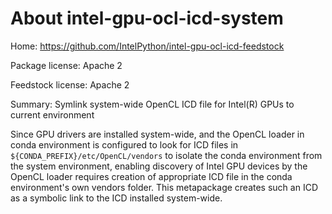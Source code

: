 # About intel-gpu-ocl-icd-system

Home: https://github.com/IntelPython/intel-gpu-ocl-icd-feedstock

Package license: Apache 2

Feedstock license: Apache 2

Summary: Symlink system-wide OpenCL ICD file for Intel(R) GPUs to current environment

Since GPU drivers are installed system-wide, and the OpenCL loader in conda environment
is configured to look for ICD files in ``${CONDA_PREFIX}/etc/OpenCL/vendors`` to isolate
the conda environment from the system environment, enabling discovery of Intel GPU devices
by the OpenCL loader requires creation of appropriate ICD file in the conda environment's
own vendors folder. This metapackage creates such an ICD as a symbolic link to the ICD
installed system-wide.
